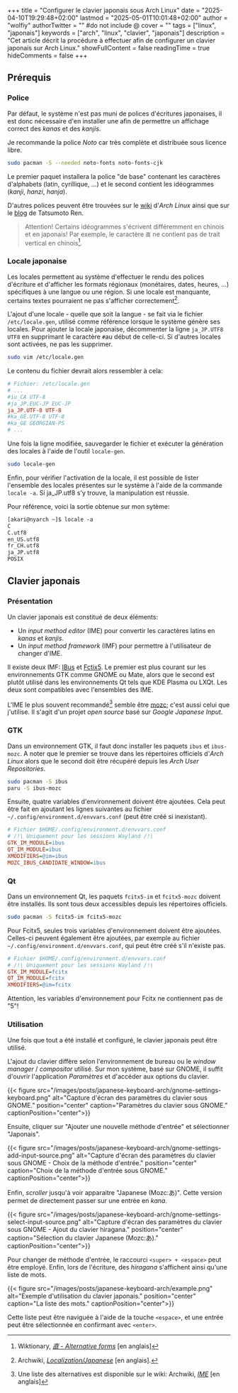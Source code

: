 +++
title = "Configurer le clavier japonais sous Arch Linux"
date = "2025-04-10T19:29:48+02:00"
lastmod = "2025-05-01T10:01:48+02:00"
author = "wolfiy"
authorTwitter = "" #do not include @
cover = ""
tags = ["linux", "japonais"]
keywords = ["arch", "linux", "clavier", "japonais"]
description = "Cet article décrit la procédure à effectuer afin de configurer un clavier japonais sur Arch Linux."
showFullContent = false
readingTime = true
hideComments = false
+++

## Prérequis

### Police

Par défaut, le système n'est pas muni de polices d'écritures japonaises, il est donc nécessaire d'en installer une afin de permettre un affichage correct des *kanas* et des *kanjis*.

Je recommande la police *Noto* car très complète et distribuée sous licence libre.

```bash
sudo pacman -S --needed noto-fonts noto-fonts-cjk
```

Le premier paquet installera la police "de base" contenant les caractères d'alphabets (latin, cyrillique, ...) et le second contient les idéogrammes (*kanji*, *hanzi*, *hanja*).

D'autres polices peuvent être trouvées sur le [wiki](https://wiki.archlinux.org/title/Localization/Japanese) d'*Arch Linux* ainsi que sur le [blog](https://tatsumoto-ren.github.io/blog/resources.html#fonts) de Tatsumoto Ren.

> Attention! Certains idéogrammes s'écrivent différemment en chinois et en japonais! Par exemple, le caractère `直` ne contient pas de trait vertical en chinois[^1].

[^1]: Wiktionary, *[直 - Alternative forms](https://en.wiktionary.org/wiki/%E7%9B%B4#Alternative_forms)* [en anglais]

### Locale japonaise

Les locales permettent au système d'effectuer le rendu des polices d'écriture et d'afficher les formats régionaux (monétaires, dates, heures, ...) spécifiques à une langue ou une région. Si une locale est manquante, certains textes pourraient ne pas s'afficher correctement[^2].

[^2]: Archwiki, *[Localization/Japanese](https://wiki.archlinux.org/title/Localization/Japanese)* [en anglais].

L'ajout d'une locale - quelle que soit la langue - se fait via le fichier `/etc/locale.gen`, utilisé comme référence lorsque le système génère ses locales. Pour ajouter la locale japonaise, décommenter la ligne `ja_JP.UTF8 UTF8` en supprimant le caractère `#`au début de celle-ci. Si d'autres locales sont activées, ne pas les supprimer.

```bash
sudo vim /etc/locale.gen
```

Le contenu du fichier devrait alors ressembler à cela:

```cfg
# Fichier: /etc/locale.gen
# ...
#iu_CA UTF-8  
#ja_JP.EUC-JP EUC-JP  
ja_JP.UTF-8 UTF-8  
#ka_GE.UTF-8 UTF-8  
#ka_GE GEORGIAN-PS
# ...
```

Une fois la ligne modifiée, sauvegarder le fichier et exécuter la génération des locales à l'aide de l'outil `locale-gen`.

```bash
sudo locale-gen
```

Enfin, pour vérifier l'activation de la locale, il est possible de lister l'ensemble des locales présentes sur le système à l'aide de la commande `locale -a`. Si ja_JP.utf8 s'y trouve, la manipulation est réussie.

Pour référence, voici la sortie obtenue sur mon sytème:

```txt
[akari@nyarch ~]$ locale -a
C
C.utf8
en_US.utf8
fr_CH.utf8
ja_JP.utf8
POSIX
```

## Clavier japonais

### Présentation

Un clavier japonais est constitué de deux éléments:

- Un *input method editor* (IME) pour convertir les caractères latins en *kanas* et *kanjis*.
- Un *input method framework* (IMF) pour permettre à l'utilisateur de changer d'IME.

Il existe deux IMF: [IBus](https://wiki.archlinux.org/title/IBus) et [Fctix5](https://wiki.archlinux.org/title/Fcitx5). Le premier est plus courant sur les environnements GTK comme GNOME ou Mate, alors que le second est plutôt utilisé dans les environnements Qt tels que KDE Plasma ou LXQt. Les deux sont compatibles avec l'ensembles des IME.

L'IME le plus souvent recommandé[^3] semble être [mozc](https://github.com/google/mozc); c'est aussi celui que j'utilise. Il s'agit d'un projet *open source* basé sur *Google Japanese Input*.

[^3]: Une liste des alternatives est disponible sur le wiki: Archwiki, *[IME](https://wiki.archlinux.org/title/Localization/Japanese#Input_Method_Editor_%28IME%29)* [en anglais]

### GTK

Dans un environnement GTK, il faut donc installer les paquets `ibus` et `ibus-mozc`. A noter que le premier se trouve dans les répertoires officiels d'*Arch Linux* alors que le second doit être récupéré depuis les *Arch User Repositories*.

```bash
sudo pacman -S ibus
paru -S ibus-mozc
```

Ensuite, quatre variables d'environnement doivent être ajoutées. Cela peut être fait en ajoutant les lignes suivantes au fichier `~/.config/environment.d/envvars.conf` (peut être créé si inexistant).

```cfg
# Fichier $HOME/.config/environment.d/envvars.conf
# /!\ Uniquement pour les sessions Wayland /!\
GTK_IM_MODULE=ibus
QT_IM_MODULE=ibus
XMODIFIERS=@im=ibus
MOZC_IBUS_CANDIDATE_WINDOW=ibus
```

### Qt

Dans un environnement Qt, les paquets `fcitx5-im` et `fcitx5-mozc` doivent être installés. Ils sont tous deux accessibles depuis les répertoires officiels.

```bash
sudo pacman -S fcitx5-im fcitx5-mozc
```

Pour Fcitx5, seules trois variables d'environnement doivent être ajoutées. Celles-ci peuvent également être ajoutées, par exemple au fichier `~/.config/environment.d/envvars.conf`, qui peut être créé s'il n'existe pas.

```cfg
# Fichier $HOME/.config/environment.d/envvars.conf
# /!\ Uniquement pour les sessions Wayland /!\
GTK_IM_MODULE=fcitx
QT_IM_MODULE=fcitx
XMODIFIERS=@im=fcitx
```

Attention, les variables d'environnement pour Fcitx ne contiennent pas de "5"!

### Utilisation

Une fois que tout a été installé et configuré, le clavier japonais peut être utilisé.

L'ajout du clavier diffère selon l'environnement de bureau ou le *window manager* / *compositor* utilisé. Sur mon système, basé sur GNOME, il suffit d'ouvrir l'application *Paramètres* et d'accéder aux options du clavier.

{{< figure src="/images/posts/japanese-keyboard-arch/gnome-settings-keyboard.png" alt="Capture d'écran des paramètres du clavier sous GNOME." position="center" caption="Paramètres du clavier sous GNOME." captionPosition="center">}}

Ensuite, cliquer sur "Ajouter une nouvelle méthode d'entrée" et sélectionner "Japonais".

{{< figure src="/images/posts/japanese-keyboard-arch/gnome-settings-add-input-source.png" alt="Capture d'écran des paramètres du clavier sous GNOME - Choix de la méthode d'entrée." position="center" caption="Choix de la méthode d'entrée sous GNOME." captionPosition="center">}}

Enfin, *scroller* jusqu'à voir apparaitre "Japanese (Mozc:あ)". Cette version permet de directement passer sur une entrée en *kana*.

{{< figure src="/images/posts/japanese-keyboard-arch/gnome-settings-select-input-source.png" alt="Capture d'écran des paramètres du clavier sous GNOME - Ajout du clavier hiragana." position="center" caption="Sélection du clavier Japanese (Mozc:あ)." captionPosition="center">}}

Pour changer de méthode d'entrée, le raccourci `<super> + <espace>` peut être employé. Enfin, lors de l'écriture, des *hiragana* s'affichent ainsi qu'une liste de mots. 

{{< figure src="/images/posts/japanese-keyboard-arch/example.png" alt="Exemple d'utilisation du clavier japonais." position="center" caption="La liste des mots." captionPosition="center">}}

Cette liste peut être naviguée à l'aide de la touche `<espace>`, et une entrée peut être sélectionnée en confirmant avec `<enter>`.